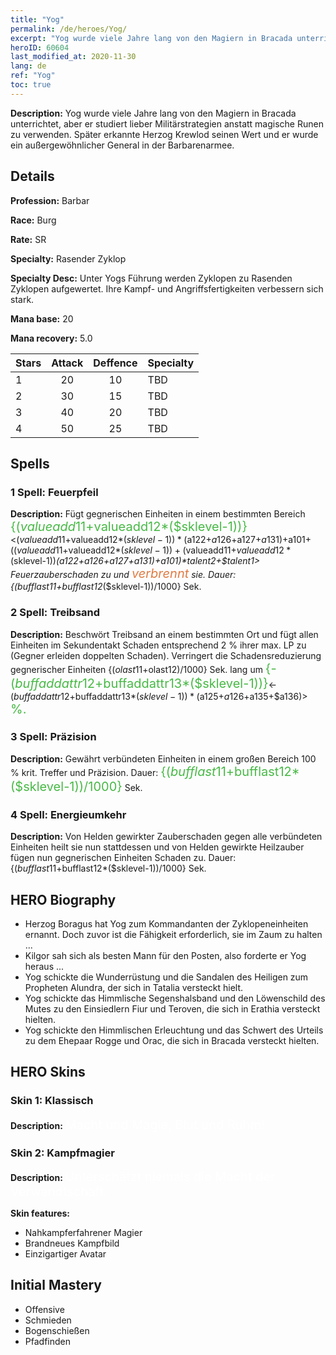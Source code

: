 ```yaml
---
title: "Yog"
permalink: /de/heroes/Yog/
excerpt: "Yog wurde viele Jahre lang von den Magiern in Bracada unterrichtet, aber er studiert lieber Militärstrategien anstatt magische Runen zu verwenden. Später erkannte Herzog Krewlod seinen Wert und er wurde ein außergewöhnlicher General in der Barbarenarmee."
heroID: 60604
last_modified_at: 2020-11-30
lang: de
ref: "Yog"
toc: true
---
```

 **Description:** Yog wurde viele Jahre lang von den Magiern in Bracada unterrichtet, aber er studiert lieber Militärstrategien anstatt magische Runen zu verwenden. Später erkannte Herzog Krewlod seinen Wert und er wurde ein außergewöhnlicher General in der Barbarenarmee.
## Details
 **Profession:** Barbar

 **Race:** Burg

 **Rate:** SR

 **Specialty:** Rasender Zyklop

 **Specialty Desc:** Unter Yogs Führung werden Zyklopen zu Rasenden Zyklopen aufgewertet. Ihre Kampf- und Angriffsfertigkeiten verbessern sich stark.

 **Mana base:** 20

 **Mana recovery:** 5.0


  | Stars   |     Attack     |    Deffence    |      Specialty     |
  |---------|:---------------:|:---------------:|--------------------|
  |    1    | 20 | 10 | TBD |
  |    2    | 30 | 15 | TBD |
  |    3    | 40 | 20 | TBD |
  |    4    | 50 | 25 | TBD |

## Spells
### 1 Spell: Feuerpfeil
 **Description:** Fügt gegnerischen Einheiten in einem bestimmten Bereich <span style="color: #48b946;font-size:20px">{($valueadd11+$valueadd12*($sklevel-1))}</span><($valueadd11+$valueadd12*($sklevel-1))*($a122+$a126+$a127+$a131)+$a101+(($valueadd11+$valueadd12*($sklevel-1))+($valueadd11+$valueadd12*($sklevel-1))*($a122+$a126+$a127+$a131)+$a101)*$talent2+$talent1> Feuerzauberschaden zu und <span style="color: #e07c44;font-size:20px">verbrennt</span> sie. Dauer: {($bufflast11+$bufflast12*($sklevel-1))/1000} Sek.

### 2 Spell: Treibsand
 **Description:** Beschwört Treibsand an einem bestimmten Ort und fügt allen Einheiten im Sekundentakt Schaden entsprechend 2 % ihrer max. LP zu (Gegner erleiden doppelten Schaden). Verringert die Schadensreduzierung gegnerischer Einheiten {($olast11+$olast12)/1000} Sek. lang um <span style="color: #48b946;font-size:20px">{-($buffaddattr12+$buffaddattr13*($sklevel-1))}</span><-($buffaddattr12+$buffaddattr13*($sklevel-1))*($a125+$a126+$a135+$a136)><span style="color: #48b946;font-size:20px"> %.</span>

### 3 Spell: Präzision
 **Description:** Gewährt verbündeten Einheiten in einem großen Bereich 100 % krit. Treffer und Präzision. Dauer: <span style="color: #48b946;font-size:20px">{($bufflast11+$bufflast12*($sklevel-1))/1000}</span> Sek.

### 4 Spell: Energieumkehr
 **Description:** Von Helden gewirkter Zauberschaden gegen alle verbündeten Einheiten heilt sie nun stattdessen und von Helden gewirkte Heilzauber fügen nun gegnerischen Einheiten Schaden zu. Dauer: {($bufflast11+$bufflast12*($sklevel-1))/1000} Sek.


## HERO Biography
   - Herzog Boragus hat Yog zum Kommandanten der Zyklopeneinheiten ernannt. Doch zuvor ist die Fähigkeit erforderlich, sie im Zaum zu halten ...
   - Kilgor sah sich als besten Mann für den Posten, also forderte er Yog heraus ...
   - Yog schickte die Wunderrüstung und die Sandalen des Heiligen zum Propheten Alundra, der sich in Tatalia versteckt hielt.
   - Yog schickte das Himmlische Segenshalsband und den Löwenschild des Mutes zu den Einsiedlern Fiur und Teroven, die sich in Erathia versteckt hielten.
   - Yog schickte den Himmlischen Erleuchtung und das Schwert des Urteils zu dem Ehepaar Rogge und Orac, die sich in Bracada versteckt hielten.

## HERO Skins
### Skin 1: **Klassisch**

 **Description:** <span style="color: #ffffff;font-size:20px">Macht und Magie, Blut und Ruhm!</span>


### Skin 2: **Kampfmagier**

 **Description:** <span style="color: #ffffff;font-size:20px">Unterschätzt niemals die Macht der Verwandtschaft.</span>

 **Skin features:** 

   - Nahkampferfahrener Magier
   - Brandneues Kampfbild
   - Einzigartiger Avatar


## Initial Mastery
   - Offensive
   - Schmieden
   - Bogenschießen
   - Pfadfinden
